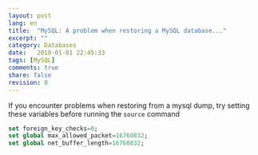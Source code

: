 ```yaml
---
layout: post
lang: en
title:  "MySQL: A problem when restoring a MySQL database..."
excerpt: ""
category: Databases
date:   2010-01-01 22:45:33
tags: [MySQL]
comments: true
share: false
revision: 0
---
```


If you encounter problems when restoring from a mysql dump, try setting these variables before running the `source` command

```sql
set foreign_key_checks=0;
set global max_allowed_packet=16760832;
set global net_buffer_length=16760832;
```

